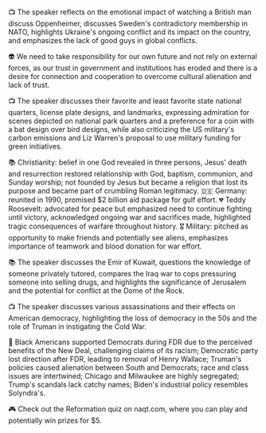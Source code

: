 📺 The speaker reflects on the emotional impact of watching a British man discuss Oppenheimer, discusses Sweden's contradictory membership in NATO, highlights Ukraine's ongoing conflict and its impact on the country, and emphasizes the lack of good guys in global conflicts.

👽 We need to take responsibility for our own future and not rely on external forces, as our trust in government and institutions has eroded and there is a desire for connection and cooperation to overcome cultural alienation and lack of trust.

📺 The speaker discusses their favorite and least favorite state national quarters, license plate designs, and landmarks, expressing admiration for scenes depicted on national park quarters and a preference for a coin with a bat design over bird designs, while also criticizing the US military's carbon emissions and Liz Warren's proposal to use military funding for green initiatives.

📚 Christianity: belief in one God revealed in three persons, Jesus' death and resurrection restored relationship with God, baptism, communion, and Sunday worship; not founded by Jesus but became a religion that lost its purpose and became part of crumbling Roman legitimacy.
🇩🇪 Germany: reunited in 1990, promised $2 billion aid package for gulf effort.
💔 Teddy Roosevelt: advocated for peace but emphasized need to continue fighting until victory, acknowledged ongoing war and sacrifices made, highlighted tragic consequences of warfare throughout history.
🎖️ Military: pitched as opportunity to make friends and potentially see aliens, emphasizes importance of teamwork and blood donation for war effort.

📚 The speaker discusses the Emir of Kuwait, questions the knowledge of someone privately tutored, compares the Iraq war to cops pressuring someone into selling drugs, and highlights the significance of Jerusalem and the potential for conflict at the Dome of the Rock.

📺 The speaker discusses various assassinations and their effects on American democracy, highlighting the loss of democracy in the 50s and the role of Truman in instigating the Cold War.

📜 Black Americans supported Democrats during FDR due to the perceived benefits of the New Deal, challenging claims of its racism; Democratic party lost direction after FDR, leading to removal of Henry Wallace; Truman's policies caused alienation between South and Democrats; race and class issues are intertwined; Chicago and Milwaukee are highly segregated; Trump's scandals lack catchy names; Biden's industrial policy resembles Solyndra's.

🎮 Check out the Reformation quiz on naqt.com, where you can play and potentially win prizes for $5.

